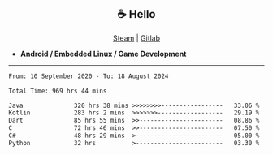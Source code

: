 <h2 align="center"> ☕ Hello </h2>

<p align="center">
  <a href="https://steamcommunity.com/id/Niforances/">Steam</a> |
  <a href="https://gitlab.com/niforances">Gitlab</a>
</p>

 - **Android / Embedded Linux / Game Development**

------

<!--START_SECTION:waka-->

```txt
From: 10 September 2020 - To: 18 August 2024

Total Time: 969 hrs 44 mins

Java              320 hrs 38 mins >>>>>>>>-----------------   33.06 %
Kotlin            283 hrs 2 mins  >>>>>>>------------------   29.19 %
Dart              85 hrs 55 mins  >>-----------------------   08.86 %
C                 72 hrs 46 mins  >>-----------------------   07.50 %
C#                48 hrs 29 mins  >------------------------   05.00 %
Python            32 hrs          >------------------------   03.30 %
```

<!--END_SECTION:waka-->
